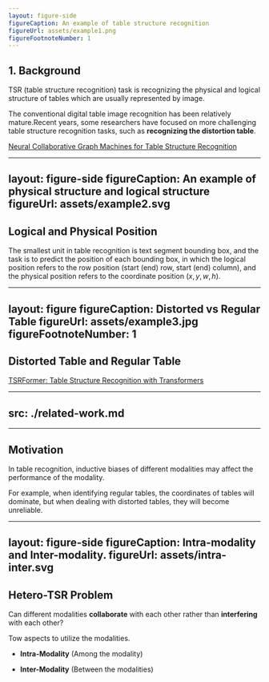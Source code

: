 ```yaml
---
layout: figure-side
figureCaption: An example of table structure recognition
figureUrl: assets/example1.png
figureFootnoteNumber: 1
---
```


## 1. Background

TSR (table structure recognition) task is recognizing the physical and logical structure of tables which are usually represented by image. 

The conventional digital table image recognition has been relatively mature.Recent years, some researchers have focused on more challenging table structure recognition tasks, such as **recognizing the distortion table**.

<Footnotes separator>
  <Footnote :number=1><a href="https://arxiv.org/abs/2111.13359" rel="noreferrer" target="_blank">Neural Collaborative Graph Machines for Table Structure Recognition</a></Footnote>
</Footnotes>

---
layout: figure-side
figureCaption: An example of physical structure and logical structure
figureUrl: assets/example2.svg
---

## Logical and Physical Position

The smallest unit in table recognition is text segment bounding box, and the task is to predict the position of each bounding box, in which the logical position refers to the row position (start (end) row, start (end) column), and the physical position refers to the coordinate position $(x, y, w, h)$.

---
layout: figure
figureCaption: Distorted vs Regular Table
figureUrl: assets/example3.jpg
figureFootnoteNumber: 1
---

## Distorted Table and Regular Table

<Footnotes separator>
  <Footnote :number=1><a href="https://arxiv.org/abs/2208.04921" rel="noreferrer" target="_blank">TSRFormer: Table Structure Recognition with Transformers</a></Footnote>
</Footnotes>

---
src: ./related-work.md
---

---

## Motivation

In table recognition, inductive biases of different modalities may affect the performance of the modality. 

For example, when identifying regular tables, the coordinates of tables will dominate, but when dealing with distorted tables, they will become unreliable.


---
layout: figure-side
figureCaption: Intra-modality and Inter-modality.
figureUrl: assets/intra-inter.svg
---

## Hetero-TSR Problem

Can different modalities **collaborate** with each other rather than **interfering** with each other?

Tow aspects to utilize the modalities.

- **Intra-Modality** (Among the modality)

- **Inter-Modality** (Between the modalities)
